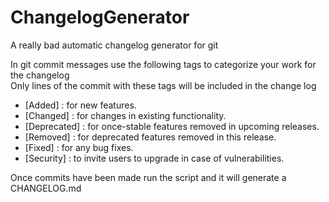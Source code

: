 # ChangelogGenerator
 A really bad automatic changelog generator for git

In git commit messages use the following tags to categorize your work for the changelog </br>
Only lines of the commit with these tags will be included in the change log

* [Added] : for new features.
* [Changed] : for changes in existing functionality.
* [Deprecated] : for once-stable features removed in upcoming releases.
* [Removed] : for deprecated features removed in this release.
* [Fixed] : for any bug fixes.
* [Security] : to invite users to upgrade in case of vulnerabilities.

Once commits have been made run the script and it will generate a CHANGELOG.md
